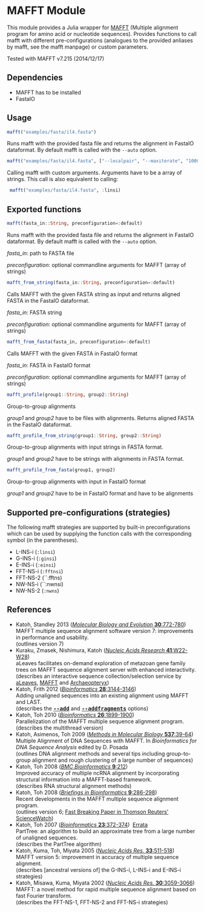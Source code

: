 # MAFFT Module

This module provides a Julia wrapper for [MAFFT](http://mafft.cbrc.jp/alignment/software/) (Multiple alignment program for amino acid or nucleotide sequences).
Provides functions to call mafft with different pre-configurations (analogues to the provided anliases by mafft, see the mafft manpage) or custom parameters.

Tested with MAFFT v7.215 (2014/12/17)

## Dependencies

  * MAFFT has to be installed
  * FastaIO

## Usage

```julia
mafft("examples/fasta/il4.fasta")
```

Runs mafft with the provided fasta file and returns the alignment in FastaIO dataformat. By default mafft is called with the `--auto` option.


```julia
mafft("examples/fasta/il4.fasta", ["--localpair", "--maxiterate", "1000"])
```

Calling mafft with custom arguments. Arguments have to be a array of strings. This call is also equivalent to calling:

```julia
 mafft("examples/fasta/il4.fasta", :linsi)
```

## Exported functions

```julia
mafft(fasta_in::String, preconfiguration=:default)
```

Runs mafft with the provided fasta file and returns the alignment in FastaIO dataformat. By default mafft is called with the `--auto` option.

*fasta_in*: path to FASTA file

*preconfiguration*: optional commandline arguments for MAFFT (array of strings)

```julia
mafft_from_string(fasta_in::String, preconfiguration=:default)
```

Calls MAFFT with the given FASTA string as input and returns aligned FASTA in the FastaIO dataformat. 

*fasta_in*: FASTA string

*preconfiguration*: optional commandline arguments for MAFFT (array of strings) 

```julia
mafft_from_fasta(fasta_in, preconfiguration=:default)
```

Calls MAFFT with the given FASTA in FastaIO format

*fasta_in*: FASTA in FastaIO format

*preconfiguration*: optional commandline arguments for MAFFT (array of strings)

```julia
mafft_profile(group1::String, group2::String)
```
Group-to-group alignments

*group1* and *group2* have to be files with alignments. Returns aligned FASTA in the FastaIO dataformat.

```julia
mafft_profile_from_string(group1::String, group2::String)
```
Group-to-group alignments with input strings in FASTA format.
 
 *group1* and *group2* have to be strings with alignments in FASTA format.
 
```julia
mafft_profile_from_fasta(group1, group2)
```

Group-to-group alignments with input in FastaIO format

*group1* and *group2* have to be in FastaIO format and have to be alignments

## Supported pre-configurations (strategies)

The following mafft strategies are supported by built-in preconfigurations which can be used by supplying the function calls with the corresponding symbol (in the parentheses). 

  * L-INS-i (``:linsi``)
  * G-INS-i (``:ginsi``)
  * E-INS-i (``:einsi``)
  * FFT-NS-i (``:fftnsi``)
  * FFT-NS-2 (``:fftns)
  * NW-NS-i (``:nwnsi)
  * NW-NS-2 (``:nwns``)

## References
<ul>
<li>
Katoh, Standley 2013
(<a href="http://mbe.oxfordjournals.org/content/30/4/772"><i>Molecular Biology and Evolution</i> <b>30</b>:772-780</a>)
<br>
MAFFT multiple sequence alignment software version 7: improvements in performance and usability.
<br>
(outlines version 7)
<li>
Kuraku, Zmasek, Nishimura, Katoh 
(<a href="http://nar.oxfordjournals.org/content/41/W1/W22.abstract"><i>Nucleic Acids Research</i> <b>41</b>:W22-W28</a>)
<br>
aLeaves facilitates on-demand exploration of metazoan gene family trees on MAFFT sequence alignment server with enhanced interactivity.
<br>
(describes an interactive sequence collection/selection service by <a href="http://aleaves.cdb.riken.jp/" target="_blank" onClick="_gaq.push(['_trackEvent', 'aleaves', 'link', 'server']);">aLeaves</a>, <a href="../server/">MAFFT</a> and <a href="../server/gotoaptx.html" target="_blank">Archaeopteryx</a>)
<li>
Katoh, Frith 2012
(<a href="http://bioinformatics.oxfordjournals.org/content/28/23/3144"><i>Bioinformatics</i> <b>28</b>:3144-3146</a>)
<br>
Adding unaligned sequences into an existing alignment using MAFFT and LAST.
<br>
(describes the <a href="addsequences.html"><tt><b>--add</b></tt></a> and <a href="addsequences.html#fragments"><tt><b>--addfragments</b></tt></a> options)
<li>
Katoh, Toh 2010
(<a href="http://bioinformatics.oxfordjournals.org/cgi/content/abstract/26/15/1899"><i>Bioinformatics</i> <b>26</b>:1899-1900</a>)
<br>
Parallelization of the MAFFT multiple sequence alignment program.
<br>
(describes the multithread version)
<li>
Katoh, Asimenos, Toh 2009
(<a href="http://www.springerlink.com/content/h273273566336n74/"><i>Methods in Molecular Biology</i> <b>537</b>:39-64</a>)
<br>Multiple Alignment of DNA Sequences with MAFFT. In <i>Bioinformatics for DNA Sequence Analysis</i> edited by D. Posada
<br>(outlines DNA alignment methods and several tips including group-to-group alignment and rough clustering of a large number of sequences)
<li>
Katoh, Toh 2008
(<a href="http://www.biomedcentral.com/1471-2105/9/212"><i>BMC Bioinformatics</i> <b>9</b>:212</a>)
<br>Improved accuracy of multiple ncRNA alignment by incorporating structural information into a MAFFT-based framework.
<br>(describes RNA structural alignment methods)
<li>
Katoh, Toh 2008
(<a href="http://bib.oxfordjournals.org/cgi/content/abstract/9/4/286"><i>Briefings in Bioinformatics</i> <b>9</b>:286-298</a>)
<br>Recent developments in the MAFFT multiple sequence alignment program.
<br>(outlines version 6;
<a href="http://sciencewatch.com/dr/fbp/2009/09octfbp/09octfbpKato/">Fast Breaking Paper in Thomson Reuters' ScienceWatch</a>)
<li>
Katoh, Toh 2007
(<a href="http://bioinformatics.oxfordjournals.org/cgi/content/abstract/23/3/372"><i>Bioinformatics</i> <b>23</b>:372-374</a>)&nbsp; <a href="errata.html"><span class="redc00">Errata</span></a>
<br>
PartTree: an algorithm to build an approximate tree from a large number of unaligned sequences.
<br>
(describes the PartTree algorithm)
<li>
Katoh, Kuma, Toh, Miyata 2005
(<a href="http://nar.oupjournals.org/cgi/content/abstract/33/2/511"><i>Nucleic Acids Res.</i> <b>33</b>:511-518</a>)
<br>
MAFFT version 5: improvement in accuracy of multiple sequence alignment.
<br>
(describes [ancestral versions of] the G-INS-i, L-INS-i and E-INS-i strategies)
<li>
Katoh, Misawa, Kuma, Miyata 2002
(<a href="http://nar.oupjournals.org/cgi/content/abstract/30/14/3059"><i>Nucleic Acids Res.</i> <b>30</b>:3059-3066</a>)
<br>MAFFT: a novel method for rapid multiple sequence alignment based on
fast Fourier transform.
<br>
(describes the FFT-NS-1, FFT-NS-2 and FFT-NS-i strategies)
</ul>

